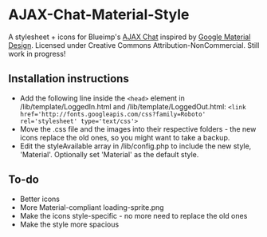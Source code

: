 # AJAX-Chat-Material-Style
A stylesheet + icons for Blueimp's [AJAX Chat](https://frug.github.io/AJAX-Chat/) inspired by [Google Material Design](http://www.google.com/design/spec/material-design/introduction.html). Licensed under Creative Commons Attribution-NonCommercial. Still work in progress!
## Installation instructions
* Add the following line inside the `<head>` element in /lib/template/LoggedIn.html and /lib/template/LoggedOut.html:
`<link href='http://fonts.googleapis.com/css?family=Roboto' rel='stylesheet' type='text/css'>`
* Move the .css file and the images into their respective folders - the new icons replace the old ones, so you might want to take a backup.
* Edit the styleAvailable array in /lib/config.php to include the new style, 'Material'. Optionally set 'Material' as the default style.

## To-do
* Better icons
* More Material-compliant loading-sprite.png
* Make the icons style-specific - no more need to replace the old ones
* Make the style more spacious
